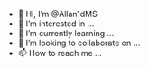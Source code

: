 - 👋 Hi, I’m @Allan1dMS
- 👀 I’m interested in ...
- 🌱 I’m currently learning ...
- 💞️ I’m looking to collaborate on ...
- 📫 How to reach me ...

<!---
Allan1dMS/Allan1dMS is a ✨ special ✨ repository because its `README.md` (this file) appears on your GitHub profile.
You can click the Preview link to take a look at your changes.
--->
